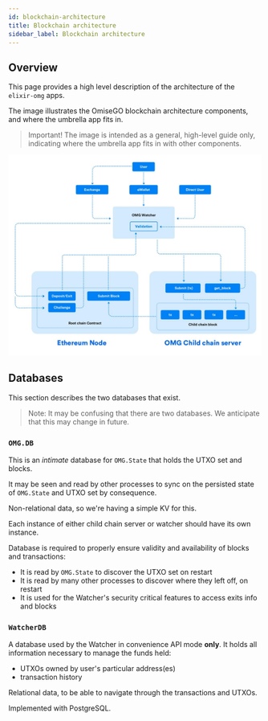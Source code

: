 ```yaml
---
id: blockchain-architecture
title: Blockchain architecture
sidebar_label: Blockchain architecture
---
```




## Overview
This page provides a high level description of the architecture of the `elixir-omg` apps.

The image illustrates the OmiseGO blockchain architecture components, and where the umbrella app fits in. 

> Important! The image is intended as a general, high-level guide only, indicating where the umbrella app fits in with other components.

![high level architecture overview diagram](assets/architecture-overview.png)




## Databases

This section describes the two databases that exist.

> Note: It may be confusing that there are two databases. We anticipate that this may change in future.

### `OMG.DB`

This is an *intimate* database for `OMG.State` that holds the UTXO set and blocks.

It may be seen and read by other processes to sync on the persisted state of `OMG.State` and UTXO set by consequence.

Non-relational data, so we're having a simple KV for this.

Each instance of either child chain server or watcher should have its own instance.

Database is required to properly ensure validity and availability of blocks and transactions:

- It is read by `OMG.State` to discover the UTXO set on restart
- It is read by many other processes to discover where they left off, on restart
- It is used for the Watcher's security critical features to access exits info and blocks


### `WatcherDB` 

A database used by the Watcher in convenience API mode **only**. It holds all information necessary to manage the funds held:	

- UTXOs owned by user's particular address(es)
- transaction history

Relational data, to be able to navigate through the transactions and UTXOs.

Implemented with PostgreSQL.
